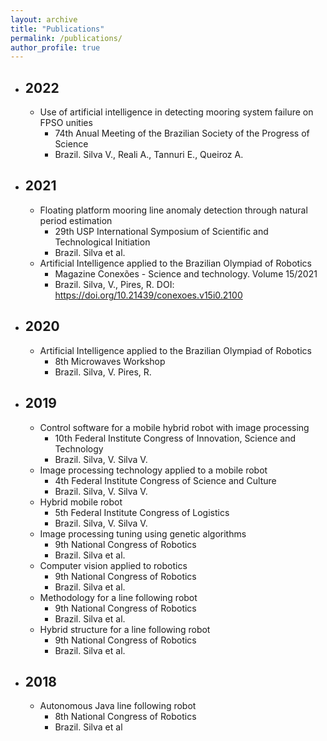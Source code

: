 ```yaml
---
layout: archive
title: "Publications"
permalink: /publications/
author_profile: true
---
```


* ## 2022
  * Use of artificial intelligence in detecting mooring system failure on FPSO unities
    * 74th Anual Meeting of the Brazilian Society of the Progress of Science​
    * Brazil. Silva V., Reali A., Tannuri E., Queiroz A.

* ## 2021​
  * Floating platform mooring line anomaly detection through natural period estimation​
    * 29th USP International Symposium of Scientific and Technological Initiation​​​
    * Brazil. Silva et al.
  * Artificial Intelligence applied to the Brazilian Olympiad of Robotics​
    * Magazine Conexões - Science and technology. Volume 15/2021​
    * Brazil. Silva, V., Pires, R.​ DOI: https://doi.org/10.21439/conexoes.v15i0.2100

* ## 2020
  * Artificial Intelligence applied to the Brazilian Olympiad of Robotics
    * 8th Microwaves Workshop​
    * Brazil. Silva, V. Pires, R.

* ## 2019
  * Control software for a mobile hybrid robot with image processing
    * 10th Federal Institute Congress of Innovation, Science and Technology
    * Brazil. Silva, V. Silva V.
  * Image processing technology applied to a mobile robot​
    * 4th Federal Institute Congress of Science and Culture
    * Brazil. Silva, V. Silva V.
  * Hybrid mobile robot​
    * 5th Federal Institute Congress of Logistics​
    * Brazil. Silva, V. Silva V.
  * Image processing tuning using genetic algorithms​
    * 9th National Congress of Robotics​
    * Brazil. Silva et al.
  * Computer vision applied to robotics​
    * 9th National Congress of Robotics​
    * Brazil. Silva et al.
  * Methodology for a line following robot​
    * 9th National Congress of Robotics​
    * Brazil. Silva et al.
  * Hybrid structure for a line following robot​
    * 9th National Congress of Robotics​
    * Brazil. Silva et al.​
  
* ## 2018
  * Autonomous Java line following robot
    * 8th National Congress of Robotics​
    * Brazil. Silva et al